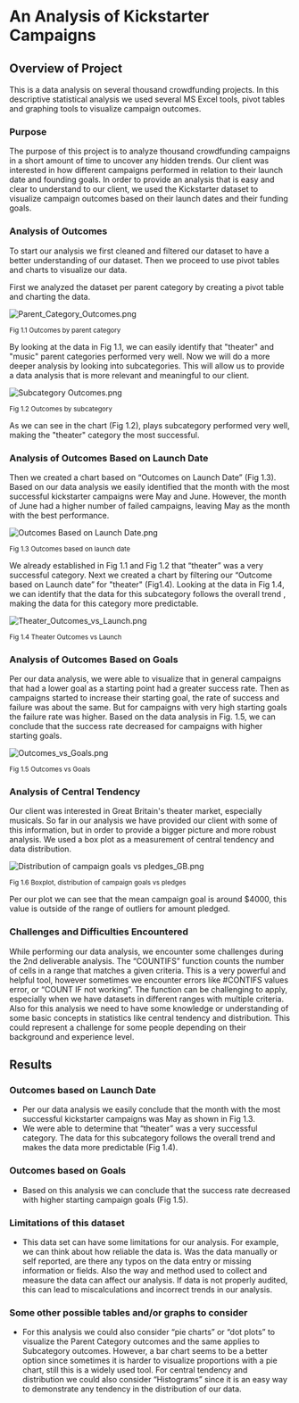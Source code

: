 # An Analysis of Kickstarter Campaigns

## Overview of Project

This is a data analysis on several thousand crowdfunding projects. In this descriptive statistical analysis we used several MS Excel tools, pivot tables and graphing tools to visualize campaign outcomes.

### Purpose

The purpose of this project is to analyze thousand crowdfunding campaigns in a short amount of time to uncover any hidden trends. Our client was interested in how different campaigns performed in relation to their launch date and founding goals. In order to provide an analysis that is easy and clear to understand to our client, we used the Kickstarter dataset to visualize campaign outcomes based on their launch dates and their funding goals.

### Analysis of Outcomes

To start our analysis we first cleaned and filtered our dataset to have a better understanding of our dataset. Then we proceed to use pivot tables and charts to visualize our data. 

First we analyzed the dataset per parent category by creating a pivot table and charting the data.

![Parent_Category_Outcomes.png](charts/Parent%20Category%20Outcomes.png)

<sub>Fig 1.1 Outcomes by parent category
  

By looking at the data in Fig 1.1, we can easily identify that "theater" and "music" parent categories performed very well. Now we will do a more deeper analysis by looking into subcategories. This will allow us to provide a data analysis that is more relevant and meaningful to our client.

![Subcategory Outcomes.png](charts/Subcategory%20Outcomes.png)

<sub>Fig 1.2 Outcomes by subcategory

As we can see in the chart (Fig 1.2), plays subcategory performed very well, making the "theater" category the most successful.

### Analysis of Outcomes Based on Launch Date

Then we created a chart based on “Outcomes on Launch Date” (Fig 1.3). Based on our data analysis we easily identified that the month with the most successful kickstarter campaigns were May and June. However, the month of June had a higher number of failed campaigns, leaving May as the month with the best performance.

![Outcomes Based on Launch Date.png](charts/Outcomes%20Based%20on%20Launch%20Date.png)


<sub>Fig 1.3 Outcomes based on launch date

We already established in Fig 1.1 and Fig 1.2 that “theater” was a very successful category. Next we created a chart by filtering our “Outcome based on Launch date” for "theater" (Fig1.4). Looking at the data in  Fig 1.4, we can identify that the data for this subcategory follows the overall trend , making the data for this category more predictable.

![Theater_Outcomes_vs_Launch.png](resources/Theater_Outcomes_vs_Launch.png)

<sub>Fig 1.4 Theater Outcomes vs Launch

### Analysis of Outcomes Based on Goals

Per our data analysis, we were able to visualize that in general campaigns that had a lower goal as a starting point had a greater success rate. Then as campaigns started to increase their starting goal, the rate of success and failure was about the same. But for campaigns with very high starting goals the failure rate was higher. Based on the data analysis in Fig. 1.5, we can conclude that the success rate decreased for campaigns with higher starting goals.  

![Outcomes_vs_Goals.png](resources/Outcomes_vs_Goals.png)

<sub>Fig 1.5 Outcomes vs Goals

### Analysis of Central Tendency

Our client was interested in Great Britain's theater market, especially musicals. So far in our analysis we have provided our client with some of this information, but in order to provide a bigger picture and more robust analysis. We used a box plot as a measurement of central tendency and data distribution. 

![Distribution of campaign goals vs pledges_GB.png](charts/Distribution%20of%20campaign%20goals%20vs%20pledges_GB.png)

<sub>Fig 1.6 Boxplot, distribution of campaign goals vs pledges

Per our plot we can see that the mean campaign goal is around $4000, this value is outside of the range of outliers for amount pledged.

### Challenges and Difficulties Encountered

While  performing our data analysis, we encounter some challenges during the 2nd deliverable analysis. The “COUNTIFS” function counts the number of cells in a range that matches a given criteria. This is a very powerful and helpful tool, however sometimes we encounter errors like #CONTIFS values error, or “COUNT IF not working”. The function can be challenging to apply, especially  when we have datasets in different ranges with multiple criteria. Also for this analysis we need to have some knowledge or understanding of some basic concepts in statistics like central tendency and distribution. This could represent a challenge for some people depending on their background and experience level. 

## Results

### Outcomes based on Launch Date

- Per our data analysis we easily conclude that the month with the  most successful kickstarter campaigns was May as shown in Fig 1.3.
- We were able to determine that “theater” was a very successful category. The data for this subcategory follows the overall trend and makes the data more predictable (Fig 1.4).

### Outcomes based on Goals

- Based on this analysis we can conclude that the success rate decreased with higher starting campaign goals (Fig 1.5). 

### Limitations of this dataset
  
- This data set can have some limitations for our analysis. For example, we can think about how reliable the data is. Was the data manually or self reported, are there any typos on the data entry or missing information or fields. Also the way and method used to collect and measure the data can affect our analysis. If data is not properly audited, this can lead to miscalculations and incorrect trends in our analysis.
  
### Some other possible tables and/or graphs to consider
  
- For this analysis we could also consider “pie charts” or “dot plots” to visualize the Parent Category outcomes and the same applies to Subcategory outcomes. However, a bar chart seems to be a better option since sometimes it is harder to visualize proportions with a pie chart, still this is a widely used tool.  For  central tendency and distribution we could also consider “Histograms” since it is an easy way to demonstrate any tendency in the distribution of our data. 

